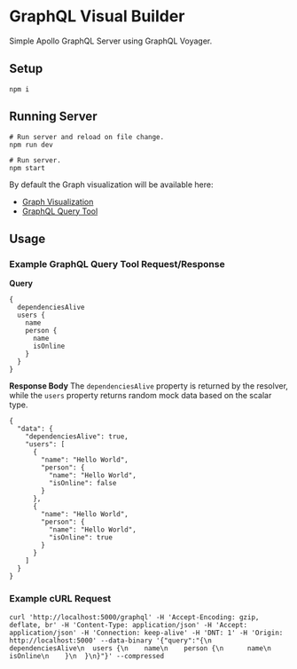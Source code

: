 # GraphQL Visual Builder

Simple Apollo GraphQL Server using GraphQL Voyager.

## Setup

    npm i

## Running Server

    # Run server and reload on file change.
    npm run dev

    # Run server.
    npm start

By default the Graph visualization will be available here:

* [Graph Visualization](http://localhost:5000/voyager)
* [GraphQL Query Tool](http://localhost:5000/graphql)

## Usage

### Example GraphQL Query Tool Request/Response

**Query**
```
{
  dependenciesAlive
  users {
    name
    person {
      name
      isOnline
    }
  }
}
```

**Response Body**
The `dependenciesAlive` property is returned by the resolver, while the `users` property returns random mock data based on the scalar type.
```
{
  "data": {
    "dependenciesAlive": true,
    "users": [
      {
        "name": "Hello World",
        "person": {
          "name": "Hello World",
          "isOnline": false
        }
      },
      {
        "name": "Hello World",
        "person": {
          "name": "Hello World",
          "isOnline": true
        }
      }
    ]
  }
}
```

### Example cURL Request

```curl 'http://localhost:5000/graphql' -H 'Accept-Encoding: gzip, deflate, br' -H 'Content-Type: application/json' -H 'Accept: application/json' -H 'Connection: keep-alive' -H 'DNT: 1' -H 'Origin: http://localhost:5000' --data-binary '{"query":"{\n  dependenciesAlive\n  users {\n    name\n    person {\n      name\n      isOnline\n    }\n  }\n}"}' --compressed```
